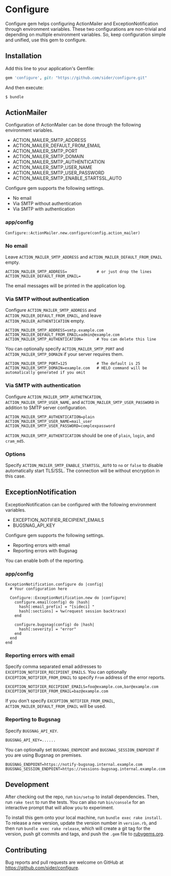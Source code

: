 # Configure

Configure gem helps configuring ActionMailer and ExceptionNotification through environment variables.
These two configurations are non-trivial and depending on multiple environment variables.
So, keep configuration simple and unified, use this gem to configure.

## Installation

Add this line to your application's Gemfile:

```ruby
gem 'configure', git: "https://github.com/sider/configure.git"
```

And then execute:

    $ bundle

## ActionMailer

Configuration of ActionMailer can be done through the following environment variables.

* ACTION_MAILER_SMTP_ADDRESS
* ACTION_MAILER_DEFAULT_FROM_EMAIL
* ACTION_MAILER_SMTP_PORT
* ACTION_MAILER_SMTP_DOMAIN
* ACTION_MAILER_SMTP_AUTHENTICATION
* ACTION_MAILER_SMTP_USER_NAME
* ACTION_MAILER_SMTP_USER_PASSWORD
* ACTION_MAILER_SMTP_ENABLE_STARTSSL_AUTO

Configure gem supports the following settings.

* No email
* Via SMTP without authentication
* Via SMTP with authentication

### app/config

    Configure::ActionMailer.new.configure(config.action_mailer)

### No email

Leave `ACTION_MAILER_SMTP_ADDRESS` and `ACTION_MAILER_DEFAULT_FROM_EMAIL` empty.

    ACTION_MAILER_SMTP_ADDRESS=             # or just drop the lines
    ACTION_MAILER_DEFAULT_FROM_EMAIL=

The email messages will be printed in the application log.

### Via SMTP without authentication

Configure `ACTION_MAILER_SMTP_ADDRESS` and `ACTION_MAILER_DEFAULT_FROM_EMAIL`, and leave `ACTION_MAILER_AUTHENTICATION` empty.

    ACTION_MAILER_SMTP_ADDRESS=smtp.example.com
    ACTION_MAILER_DEFAULT_FROM_EMAIL=admin@example.com
    ACTION_MAILER_SMTP_AUTHENTICATION=      # You can delete this line

You can optionally specify `ACTION_MAILER_SMTP_PORT` and `ACTION_MAILER_SMTP_DOMAIN` if your server requires them.

    ACTION_MAILER_SMTP_PORT=125             # The default is 25
    ACTION_MAILER_SMTP_DOMAIN=example.com   # HELO command will be automatically generated if you omit

### Via SMTP with authentication

Configure `ACTION_MAILER_SMTP_AUTHETNCATION`, `ACTION_MAILER_SMTP_USER_NAME`, and `ACTION_MAILER_SMTP_USER_PASSWORD` in addition to SMTP server configuration.

    ACTION_MAILER_SMTP_AUTHENTICATION=plain
    ACTION_MAILER_SMTP_USER_NAME=mail_user
    ACTION_MAILER_SMTP_USER_PASSWORD=complexpassword

`ACTION_MAILER_SMTP_AUTHENTICATION` should be one of `plain`, `login`, and `cram_md5`.

### Options

Specify `ACTION_MAILER_SMTP_ENABLE_STARTSSL_AUTO` to `no` or `false` to disable automatically start TLS/SSL.
The connection will be without encryption in this case.

## ExceptionNotification

ExceptionNotification can be configured with the following environment variables.

* EXCEPTION_NOTIFIER_RECIPIENT_EMAILS
* BUGSNAG_API_KEY

Configure gem supports the following settings.

* Reporting errors with email
* Reporting errors with Bugsnag

You can enable both of the reporting.

### app/config

	ExceptionNotification.configure do |config|
	  # Your configuration here

      Configure::ExceptionNotification.new do |configure|
        configure.email(config) do |hash|
          hash[:email_prefix] = "[sideci] "
          hash[:sections] = %w(request session backtrace)
        end

        configure.bugsnag(config) do |hash|
          hash[:severity] = "error"
        end
      end
    end

### Reporting errors with email

Specify comma separated email addresses to `EXCEPTION_NOTIFIER_RECIPIENT_EMAILS`.
You can optionally `EXCEPTION_NOTIFIER_FROM_EMAIL` to specify `From` address of the error reports.

    EXCEPTION_NOTIFIER_RECIPIENT_EMAILS=foo@example.com,bar@example.com
    EXCEPTION_NOTIFIER_FROM_EMAIL=baz@example.com

If you don't specify `EXCEPTION_NOTIFIER_FROM_EMAIL`, `ACTION_MAILER_DEFAULT_FROM_EMAIL` will be used.

### Reporting to Bugsnag

Specify `BUGSNAG_API_KEY`.

    BUGSNAG_API_KEY=......

You can optionally set `BUGSNAG_ENDPOINT` and `BUGSNAG_SESSION_ENDPOINT` if you are using Bugsnag on premises.

    BUGSNAG_ENDPOINT=https://notify-bugsnag.internal.example.com
    BUGSNAG_SESSION_ENDPOINT=https://sessions-bugsnag.internal.example.com


## Development

After checking out the repo, run `bin/setup` to install dependencies. Then, run `rake test` to run the tests. You can also run `bin/console` for an interactive prompt that will allow you to experiment.

To install this gem onto your local machine, run `bundle exec rake install`. To release a new version, update the version number in `version.rb`, and then run `bundle exec rake release`, which will create a git tag for the version, push git commits and tags, and push the `.gem` file to [rubygems.org](https://rubygems.org).

## Contributing

Bug reports and pull requests are welcome on GitHub at https://github.com/sider/configure.
